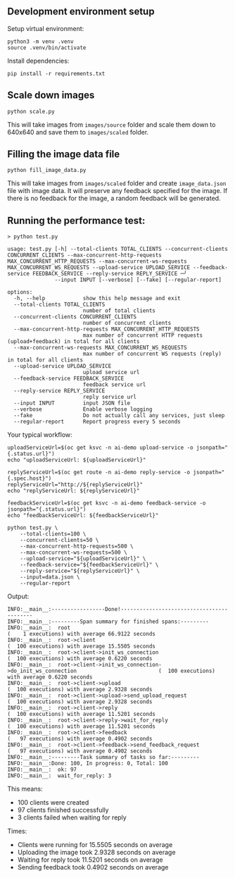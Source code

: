 ## Development environment setup
Setup virtual environment:
```shell
python3 -m venv .venv
source .venv/bin/activate
```

Install dependencies:
```shell
pip install -r requirements.txt
```

## Scale down images
```shell
python scale.py
```

This will take images from `images/source` folder and scale them down to 640x640 and save them to `images/scaled` folder.

## Filling the image data file
```shell
python fill_image_data.py
```

This will take images from `images/scaled` folder and create `image_data.json` file with image data.
It will preserve any feedback specified for the image. If there is no feedback for the image, a random feedback will be generated.

## Running the performance test:

```shell
> python test.py

usage: test.py [-h] --total-clients TOTAL_CLIENTS --concurrent-clients CONCURRENT_CLIENTS --max-concurrent-http-requests MAX_CONCURRENT_HTTP_REQUESTS --max-concurrent-ws-requests MAX_CONCURRENT_WS_REQUESTS --upload-service UPLOAD_SERVICE --feedback-service FEEDBACK_SERVICE --reply-service REPLY_SERVICE ─╯
               --input INPUT [--verbose] [--fake] [--regular-report]

options:
  -h, --help            show this help message and exit
  --total-clients TOTAL_CLIENTS
                        number of total clients
  --concurrent-clients CONCURRENT_CLIENTS
                        number of concurrent clients
  --max-concurrent-http-requests MAX_CONCURRENT_HTTP_REQUESTS
                        max number of concurrent HTTP requests (upload+feedback) in total for all clients
  --max-concurrent-ws-requests MAX_CONCURRENT_WS_REQUESTS
                        max number of concurrent WS requests (reply) in total for all clients
  --upload-service UPLOAD_SERVICE
                        upload service url
  --feedback-service FEEDBACK_SERVICE
                        feedback service url
  --reply-service REPLY_SERVICE
                        reply service url
  --input INPUT         input JSON file
  --verbose             Enable verbose logging
  --fake                Do not actually call any services, just sleep
  --regular-report      Report progress every 5 seconds
```

Your typical workflow:
```shell
uploadServiceUrl=$(oc get ksvc -n ai-demo upload-service -o jsonpath="{.status.url}")
echo "uploadServiceUrl: ${uploadServiceUrl}"

replyServiceUrl=$(oc get route -n ai-demo reply-service -o jsonpath="{.spec.host}")
replyServiceUrl="http://${replyServiceUrl}"
echo "replyServiceUrl: ${replyServiceUrl}"

feedbackServiceUrl=$(oc get ksvc -n ai-demo feedback-service -o jsonpath="{.status.url}")
echo "feedbackServiceUrl: ${feedbackServiceUrl}"

python test.py \
    --total-clients=100 \
    --concurrent-clients=50 \
    --max-concurrent-http-requests=500 \
    --max-concurrent-ws-requests=500 \
    --upload-service="${uploadServiceUrl}" \
    --feedback-service="${feedbackServiceUrl}" \
    --reply-service="${replyServiceUrl}" \
    --input=data.json \
    --regular-report
```

Output:
```shell
INFO:__main__:-----------------Done!------------------------------------------
INFO:__main__:---------Span summary for finished spans:---------
INFO:__main__:	root                                                                             (    1 executions) with average 66.9122 seconds
INFO:__main__:	root->client                                                                     (  100 executions) with average 15.5505 seconds
INFO:__main__:	root->client->init_ws_connection                                                 (  100 executions) with average 0.6220 seconds
INFO:__main__:	root->client->init_ws_connection->do_init_ws_connection                          (  100 executions) with average 0.6220 seconds
INFO:__main__:	root->client->upload                                                             (  100 executions) with average 2.9328 seconds
INFO:__main__:	root->client->upload->send_upload_request                                        (  100 executions) with average 2.9328 seconds
INFO:__main__:	root->client->reply                                                              (  100 executions) with average 11.5201 seconds
INFO:__main__:	root->client->reply->wait_for_reply                                              (  100 executions) with average 11.5201 seconds
INFO:__main__:	root->client->feedback                                                           (   97 executions) with average 0.4902 seconds
INFO:__main__:	root->client->feedback->send_feedback_request                                    (   97 executions) with average 0.4902 seconds
INFO:__main__:---------Task summary of tasks so far:---------
INFO:__main__:Done: 100, In progress: 0, Total: 100
INFO:__main__:	ok: 97
INFO:__main__:	wait_for_reply: 3
```

This means:
- 100 clients were created
- 97 clients finished successfully
- 3 clients failed when waiting for reply

Times:
- Clients were running for 15.5505 seconds on average
- Uploading the image took 2.9328 seconds on average
- Waiting for reply took 11.5201 seconds on average
- Sending feedback took 0.4902 seconds on average
